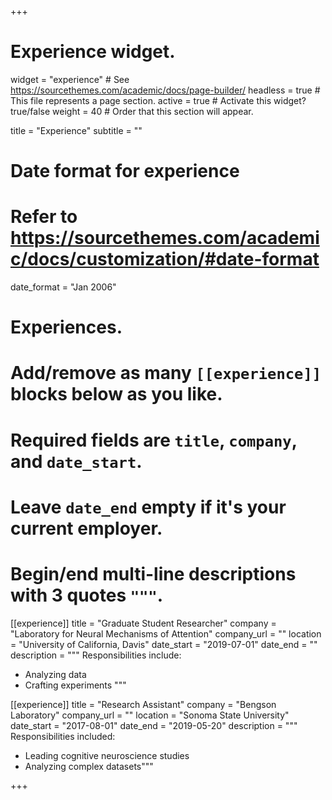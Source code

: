+++
# Experience widget.
widget = "experience"  # See https://sourcethemes.com/academic/docs/page-builder/
headless = true  # This file represents a page section.
active = true  # Activate this widget? true/false
weight = 40  # Order that this section will appear.

title = "Experience"
subtitle = ""

# Date format for experience
#   Refer to https://sourcethemes.com/academic/docs/customization/#date-format
date_format = "Jan 2006"

# Experiences.
#   Add/remove as many `[[experience]]` blocks below as you like.
#   Required fields are `title`, `company`, and `date_start`.
#   Leave `date_end` empty if it's your current employer.
#   Begin/end multi-line descriptions with 3 quotes `"""`.
[[experience]]
  title = "Graduate Student Researcher"
  company = "Laboratory for Neural Mechanisms of Attention"
  company_url = ""
  location = "University of California, Davis"
  date_start = "2019-07-01"
  date_end = ""
  description = """
  Responsibilities include:
  
  * Analyzing data
  * Crafting experiments
  """

[[experience]]
  title = "Research Assistant"
  company = "Bengson Laboratory"
  company_url = ""
  location = "Sonoma State University"
  date_start = "2017-08-01"
  date_end = "2019-05-20"
  description = """
  Responsibilities included:
  
  * Leading cognitive neuroscience studies
  * Analyzing complex datasets"""

+++

